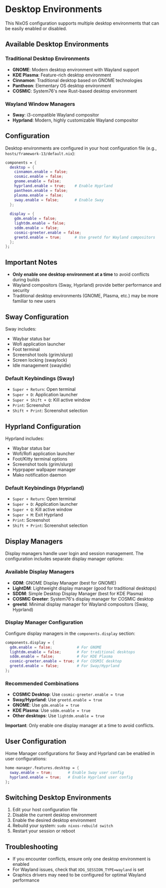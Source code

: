 # Desktop Environments

This NixOS configuration supports multiple desktop environments that can be easily enabled or disabled.

## Available Desktop Environments

### Traditional Desktop Environments
- **GNOME**: Modern desktop environment with Wayland support
- **KDE Plasma**: Feature-rich desktop environment  
- **Cinnamon**: Traditional desktop based on GNOME technologies
- **Pantheon**: Elementary OS desktop environment
- **COSMIC**: System76's new Rust-based desktop environment

### Wayland Window Managers
- **Sway**: i3-compatible Wayland compositor
- **Hyprland**: Modern, highly customizable Wayland compositor

## Configuration

Desktop environments are configured in your host configuration file (e.g., `hosts/framework-13/default.nix`):

```nix
components = {
  desktop = {
    cinnamon.enable = false;
    cosmic.enable = false;
    gnome.enable = false;
    hyprland.enable = true;    # Enable Hyprland
    pantheon.enable = false;
    plasma.enable = false;
    sway.enable = false;       # Enable Sway
  };
  
  display = {
    gdm.enable = false;
    lightdm.enable = false;
    sddm.enable = false;
    cosmic-greeter.enable = false;
    greetd.enable = true;      # Use greetd for Wayland compositors
  };
};
```

## Important Notes

- **Only enable one desktop environment at a time** to avoid conflicts during builds
- Wayland compositors (Sway, Hyprland) provide better performance and security
- Traditional desktop environments (GNOME, Plasma, etc.) may be more familiar to new users

## Sway Configuration

Sway includes:
- Waybar status bar
- Wofi application launcher
- Foot terminal
- Screenshot tools (grim/slurp)
- Screen locking (swaylock)
- Idle management (swayidle)

### Default Keybindings (Sway)
- `Super + Return`: Open terminal
- `Super + D`: Application launcher
- `Super + Shift + Q`: Kill active window
- `Print`: Screenshot
- `Shift + Print`: Screenshot selection

## Hyprland Configuration

Hyprland includes:
- Waybar status bar
- Wofi/Rofi application launcher
- Foot/Kitty terminal options
- Screenshot tools (grim/slurp)
- Hyprpaper wallpaper manager
- Mako notification daemon

### Default Keybindings (Hyprland)
- `Super + Return`: Open terminal
- `Super + D`: Application launcher
- `Super + Q`: Kill active window
- `Super + M`: Exit Hyprland
- `Print`: Screenshot
- `Shift + Print`: Screenshot selection
## Display Managers

Display managers handle user login and session management. The configuration includes separate display manager options:

### Available Display Managers
- **GDM**: GNOME Display Manager (best for GNOME)
- **LightDM**: Lightweight display manager (good for traditional desktops)
- **SDDM**: Simple Desktop Display Manager (best for KDE Plasma)
- **COSMIC Greeter**: System76's display manager for COSMIC desktop
- **greetd**: Minimal display manager for Wayland compositors (Sway, Hyprland)

### Display Manager Configuration

Configure display managers in the `components.display` section:

```nix
components.display = {
  gdm.enable = false;           # For GNOME
  lightdm.enable = false;       # For traditional desktops
  sddm.enable = false;          # For KDE Plasma
  cosmic-greeter.enable = true; # For COSMIC desktop
  greetd.enable = false;        # For Sway/Hyprland
};
```

### Recommended Combinations

- **COSMIC Desktop**: Use `cosmic-greeter.enable = true`
- **Sway/Hyprland**: Use `greetd.enable = true`
- **GNOME**: Use `gdm.enable = true`
- **KDE Plasma**: Use `sddm.enable = true`
- **Other desktops**: Use `lightdm.enable = true`

**Important**: Only enable one display manager at a time to avoid conflicts.

## User Configuration

Home Manager configurations for Sway and Hyprland can be enabled in user configurations:

```nix
home-manager.features.desktop = {
  sway.enable = true;       # Enable Sway user config
  hyprland.enable = true;   # Enable Hyprland user config
};
```

## Switching Desktop Environments

1. Edit your host configuration file
2. Disable the current desktop environment
3. Enable the desired desktop environment
4. Rebuild your system: `sudo nixos-rebuild switch`
5. Restart your session or reboot

## Troubleshooting

- If you encounter conflicts, ensure only one desktop environment is enabled
- For Wayland issues, check that `XDG_SESSION_TYPE=wayland` is set
- Graphics drivers may need to be configured for optimal Wayland performance